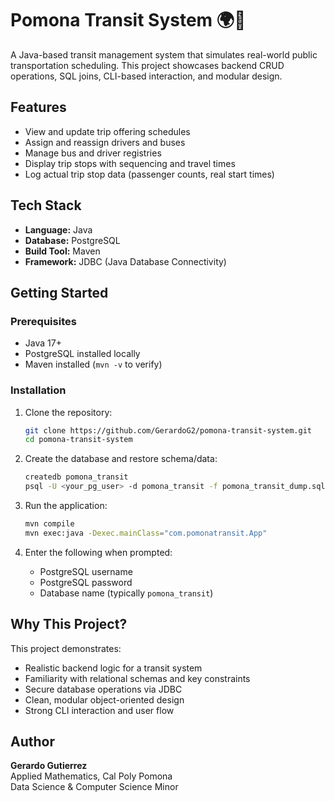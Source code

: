 # Pomona Transit System 🌍🚌

A Java-based transit management system that simulates real-world public transportation scheduling. This project showcases backend CRUD operations, SQL joins, CLI-based interaction, and modular design.

## Features

- View and update trip offering schedules
- Assign and reassign drivers and buses
- Manage bus and driver registries
- Display trip stops with sequencing and travel times
- Log actual trip stop data (passenger counts, real start times)

## Tech Stack

- **Language:** Java
- **Database:** PostgreSQL
- **Build Tool:** Maven
- **Framework:** JDBC (Java Database Connectivity)

## Getting Started

### Prerequisites

- Java 17+
- PostgreSQL installed locally
- Maven installed (`mvn -v` to verify)

### Installation

1. Clone the repository:

   ```bash
   git clone https://github.com/GerardoG2/pomona-transit-system.git
   cd pomona-transit-system
   ```

2. Create the database and restore schema/data:

   ```bash
   createdb pomona_transit
   psql -U <your_pg_user> -d pomona_transit -f pomona_transit_dump.sql
   ```

3. Run the application:

   ```bash
   mvn compile
   mvn exec:java -Dexec.mainClass="com.pomonatransit.App"
   ```

4. Enter the following when prompted:

   - PostgreSQL username
   - PostgreSQL password
   - Database name (typically `pomona_transit`)

## Why This Project?

This project demonstrates:

- Realistic backend logic for a transit system
- Familiarity with relational schemas and key constraints
- Secure database operations via JDBC
- Clean, modular object-oriented design
- Strong CLI interaction and user flow

## Author

**Gerardo Gutierrez**\
Applied Mathematics, Cal Poly Pomona\
Data Science & Computer Science Minor
